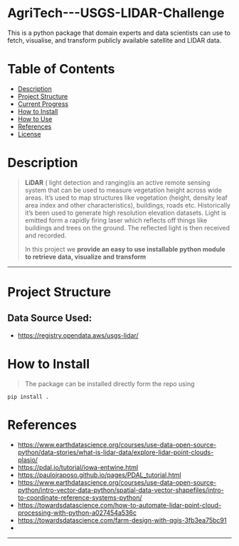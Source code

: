 # AgriTech---USGS-LIDAR-Challenge
This is a python package that domain experts and data scientists can use to fetch, visualise, and transform publicly available satellite and LIDAR data.
# Table of Contents
* [Description](#description)
* [Project Structure](#struct)
* [Current Progress](#progress)
* [How to Install](#install)
* [How to Use](#use)
* [References](#refs)
* [License](#license)

# <a name='description'></a>Description
> **LiDAR** ( light detection and ranging)is an active remote sensing system that can be used to measure vegetation height across wide areas. It’s used to map structures like vegetation (height, density leaf area index and other characteristics), buildings, roads etc. Historically it’s been used to generate high resolution elevation datasets. Light is emitted form a rapidly firing laser which reflects off things like buildings and trees on the ground. The reflected light is then received and recorded. 
>
>In this project we **provide an easy to use installable python module to retrieve data, visualize and transform**
>
 

<hr>

# <a name='struct'></a>Project Structure
## Data Source Used:
- https://registry.opendata.aws/usgs-lidar/


# <a name='install'></a>How to Install
>The package can be installed directly form the repo using
```
pip install .
```
<!-- >When complete the package will be available on PyPi python packages repository. You will be able to install it using the command:
```

```
<hr> -->



# <a name='refs'></a>References
- https://www.earthdatascience.org/courses/use-data-open-source-python/data-stories/what-is-lidar-data/explore-lidar-point-clouds-plasio/
- https://pdal.io/tutorial/iowa-entwine.html
- https://paulojraposo.github.io/pages/PDAL_tutorial.html
- https://www.earthdatascience.org/courses/use-data-open-source-python/intro-vector-data-python/spatial-data-vector-shapefiles/intro-to-coordinate-reference-systems-python/
- https://towardsdatascience.com/how-to-automate-lidar-point-cloud-processing-with-python-a027454a536c
- https://towardsdatascience.com/farm-design-with-qgis-3fb3ea75bc91
- 
<hr>
